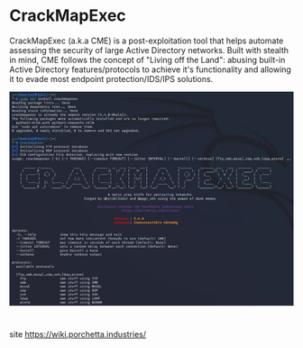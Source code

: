 # CrackMapExec
CrackMapExec (a.k.a CME) is a post-exploitation tool that helps automate assessing the security of large Active Directory networks. Built with stealth in mind, CME follows the concept of "Living off the Land": abusing built-in Active Directory features/protocols to achieve it's functionality and allowing it to evade most endpoint protection/IDS/IPS solutions.

![5e60fc78cf6d13bd5e1b7e382c5d4a2f.png](../../../_resources/5e60fc78cf6d13bd5e1b7e382c5d4a2f.png)

# 
site
https://wiki.porchetta.industries/